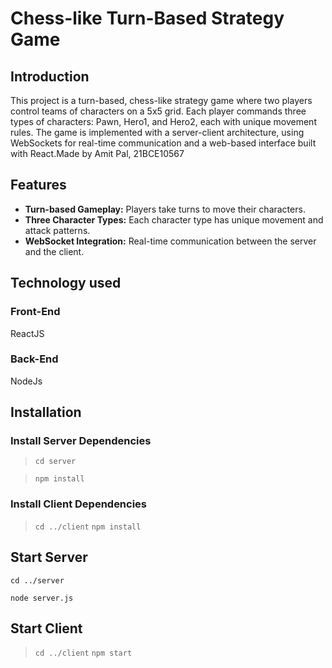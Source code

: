 
# Chess-like Turn-Based Strategy Game



## Introduction
This project is a turn-based, chess-like strategy game where two players control teams of characters on a 5x5 grid. Each player commands three types of characters: Pawn, Hero1, and Hero2, each with unique movement rules. The game is implemented with a server-client architecture, using WebSockets for real-time communication and a web-based interface built with React.Made by Amit Pal, 21BCE10567

## Features
- **Turn-based Gameplay:** Players take turns to move their characters.
- **Three Character Types:** Each character type has unique movement and attack patterns.
- **WebSocket Integration:** Real-time communication between the server and the client.



## Technology used 

### Front-End 
ReactJS 

### Back-End
NodeJs










## Installation
### Install Server Dependencies 
> `cd server`

> `npm install`

### Install Client Dependencies
>`cd ../client`
`npm install`

## Start Server

`cd ../server`

`node server.js`

## Start Client 
>`cd ../client`
`npm start`


